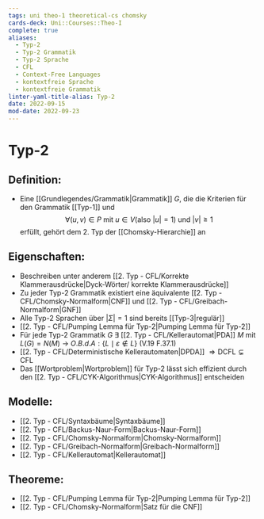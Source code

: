 ```yaml
---
tags: uni theo-1 theoretical-cs chomsky
cards-deck: Uni::Courses::Theo-I
complete: true
aliases:
  - Typ-2
  - Typ-2 Grammatik
  - Typ-2 Sprache
  - CFL
  - Context-Free Languages
  - kontextfreie Sprache
  - kontextfreie Grammatik
linter-yaml-title-alias: Typ-2
date: 2022-09-15
mod-date: 2022-09-23
---
```


# Typ-2

## Definition:
- Eine [[Grundlegendes/Grammatik|Grammatik]] $G$, die die Kriterien für den Grammatik [[Typ-1]] und $$\forall(u,v)\in P\text{ mit }u\in V(\text{also }|u|=1)\text{ und }|v|\geq1$$ erfüllt, gehört dem 2. Typ der [[Chomsky-Hierarchie]] an

## Eigenschaften:
- Beschreiben unter anderem [[2. Typ - CFL/Korrekte Klammerausdrücke|Dyck-Wörter/ korrekte Klammerausdrücke]]
- Zu jeder Typ-2 Grammatik existiert eine äquivalente [[2. Typ - CFL/Chomsky-Normalform|CNF]] und [[2. Typ - CFL/Greibach-Normalform|GNF]]
- Alle Typ-2 Sprachen über $|\Sigma|=1$ sind bereits [[Typ-3|regulär]]
- [[2. Typ - CFL/Pumping Lemma für Typ-2|Pumping Lemma für Typ-2]]
- Für jede Typ-2 Grammatik $G~\exists$ [[2. Typ - CFL/Kellerautomat|PDA]] $M$ mit $L(G)=N(M)$
	-> $O.B.d.A:\{L\mid \varepsilon\notin L\}$ (V.19 F.37.1)
- [[2. Typ - CFL/Deterministische Kellerautomaten|DPDA]] $\Rightarrow\text{DCFL}\subsetneq\text{CFL}$
- Das [[Wortproblem|Wortproblem]] für Typ-2 lässt sich effizient durch den [[2. Typ - CFL/CYK-Algorithmus|CYK-Algorithmus]] entscheiden

## Modelle:
- [[2. Typ - CFL/Syntaxbäume|Syntaxbäume]]
- [[2. Typ - CFL/Backus-Naur-Form|Backus-Naur-Form]]
- [[2. Typ - CFL/Chomsky-Normalform|Chomsky-Normalform]]
- [[2. Typ - CFL/Greibach-Normalform|Greibach-Normalform]]
- [[2. Typ - CFL/Kellerautomat|Kellerautomat]]

## Theoreme:
- [[2. Typ - CFL/Pumping Lemma für Typ-2|Pumping Lemma für Typ-2]]
- [[2. Typ - CFL/Chomsky-Normalform|Satz für die CNF]]
